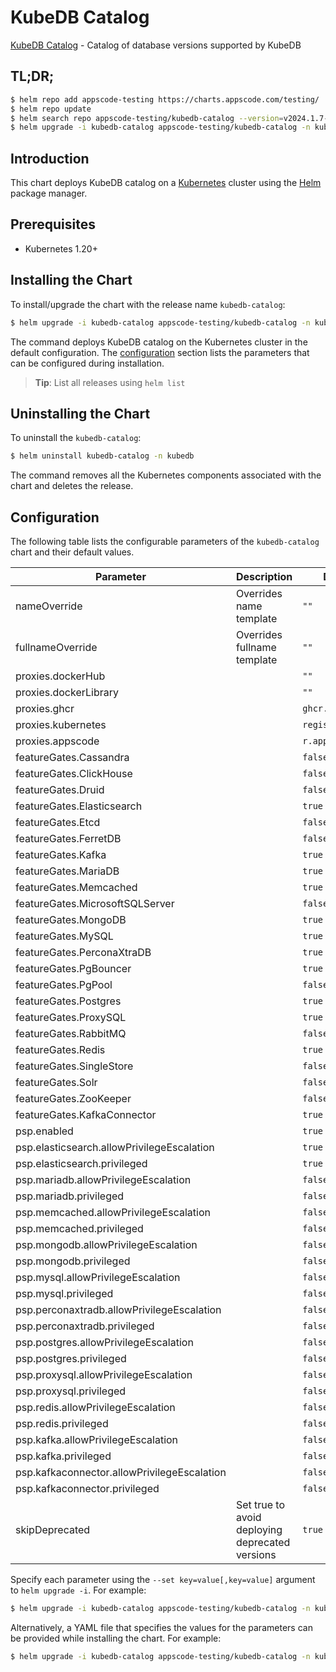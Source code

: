 # KubeDB Catalog

[KubeDB Catalog](https://github.com/kubedb) - Catalog of database versions supported by KubeDB

## TL;DR;

```bash
$ helm repo add appscode-testing https://charts.appscode.com/testing/
$ helm repo update
$ helm search repo appscode-testing/kubedb-catalog --version=v2024.1.7-beta.0
$ helm upgrade -i kubedb-catalog appscode-testing/kubedb-catalog -n kubedb --create-namespace --version=v2024.1.7-beta.0
```

## Introduction

This chart deploys KubeDB catalog on a [Kubernetes](http://kubernetes.io) cluster using the [Helm](https://helm.sh) package manager.

## Prerequisites

- Kubernetes 1.20+

## Installing the Chart

To install/upgrade the chart with the release name `kubedb-catalog`:

```bash
$ helm upgrade -i kubedb-catalog appscode-testing/kubedb-catalog -n kubedb --create-namespace --version=v2024.1.7-beta.0
```

The command deploys KubeDB catalog on the Kubernetes cluster in the default configuration. The [configuration](#configuration) section lists the parameters that can be configured during installation.

> **Tip**: List all releases using `helm list`

## Uninstalling the Chart

To uninstall the `kubedb-catalog`:

```bash
$ helm uninstall kubedb-catalog -n kubedb
```

The command removes all the Kubernetes components associated with the chart and deletes the release.

## Configuration

The following table lists the configurable parameters of the `kubedb-catalog` chart and their default values.

|                  Parameter                  |                   Description                   |           Default            |
|---------------------------------------------|-------------------------------------------------|------------------------------|
| nameOverride                                | Overrides name template                         | <code>""</code>              |
| fullnameOverride                            | Overrides fullname template                     | <code>""</code>              |
| proxies.dockerHub                           |                                                 | <code>""</code>              |
| proxies.dockerLibrary                       |                                                 | <code>""</code>              |
| proxies.ghcr                                |                                                 | <code>ghcr.io</code>         |
| proxies.kubernetes                          |                                                 | <code>registry.k8s.io</code> |
| proxies.appscode                            |                                                 | <code>r.appscode.com</code>  |
| featureGates.Cassandra                      |                                                 | <code>false</code>           |
| featureGates.ClickHouse                     |                                                 | <code>false</code>           |
| featureGates.Druid                          |                                                 | <code>false</code>           |
| featureGates.Elasticsearch                  |                                                 | <code>true</code>            |
| featureGates.Etcd                           |                                                 | <code>false</code>           |
| featureGates.FerretDB                       |                                                 | <code>false</code>           |
| featureGates.Kafka                          |                                                 | <code>true</code>            |
| featureGates.MariaDB                        |                                                 | <code>true</code>            |
| featureGates.Memcached                      |                                                 | <code>true</code>            |
| featureGates.MicrosoftSQLServer             |                                                 | <code>false</code>           |
| featureGates.MongoDB                        |                                                 | <code>true</code>            |
| featureGates.MySQL                          |                                                 | <code>true</code>            |
| featureGates.PerconaXtraDB                  |                                                 | <code>true</code>            |
| featureGates.PgBouncer                      |                                                 | <code>true</code>            |
| featureGates.PgPool                         |                                                 | <code>false</code>           |
| featureGates.Postgres                       |                                                 | <code>true</code>            |
| featureGates.ProxySQL                       |                                                 | <code>true</code>            |
| featureGates.RabbitMQ                       |                                                 | <code>false</code>           |
| featureGates.Redis                          |                                                 | <code>true</code>            |
| featureGates.SingleStore                    |                                                 | <code>false</code>           |
| featureGates.Solr                           |                                                 | <code>false</code>           |
| featureGates.ZooKeeper                      |                                                 | <code>false</code>           |
| featureGates.KafkaConnector                 |                                                 | <code>true</code>            |
| psp.enabled                                 |                                                 | <code>true</code>            |
| psp.elasticsearch.allowPrivilegeEscalation  |                                                 | <code>true</code>            |
| psp.elasticsearch.privileged                |                                                 | <code>true</code>            |
| psp.mariadb.allowPrivilegeEscalation        |                                                 | <code>false</code>           |
| psp.mariadb.privileged                      |                                                 | <code>false</code>           |
| psp.memcached.allowPrivilegeEscalation      |                                                 | <code>false</code>           |
| psp.memcached.privileged                    |                                                 | <code>false</code>           |
| psp.mongodb.allowPrivilegeEscalation        |                                                 | <code>false</code>           |
| psp.mongodb.privileged                      |                                                 | <code>false</code>           |
| psp.mysql.allowPrivilegeEscalation          |                                                 | <code>false</code>           |
| psp.mysql.privileged                        |                                                 | <code>false</code>           |
| psp.perconaxtradb.allowPrivilegeEscalation  |                                                 | <code>false</code>           |
| psp.perconaxtradb.privileged                |                                                 | <code>false</code>           |
| psp.postgres.allowPrivilegeEscalation       |                                                 | <code>false</code>           |
| psp.postgres.privileged                     |                                                 | <code>false</code>           |
| psp.proxysql.allowPrivilegeEscalation       |                                                 | <code>false</code>           |
| psp.proxysql.privileged                     |                                                 | <code>false</code>           |
| psp.redis.allowPrivilegeEscalation          |                                                 | <code>false</code>           |
| psp.redis.privileged                        |                                                 | <code>false</code>           |
| psp.kafka.allowPrivilegeEscalation          |                                                 | <code>false</code>           |
| psp.kafka.privileged                        |                                                 | <code>false</code>           |
| psp.kafkaconnector.allowPrivilegeEscalation |                                                 | <code>false</code>           |
| psp.kafkaconnector.privileged               |                                                 | <code>false</code>           |
| skipDeprecated                              | Set true to avoid deploying deprecated versions | <code>true</code>            |


Specify each parameter using the `--set key=value[,key=value]` argument to `helm upgrade -i`. For example:

```bash
$ helm upgrade -i kubedb-catalog appscode-testing/kubedb-catalog -n kubedb --create-namespace --version=v2024.1.7-beta.0 --set proxies.ghcr=ghcr.io
```

Alternatively, a YAML file that specifies the values for the parameters can be provided while
installing the chart. For example:

```bash
$ helm upgrade -i kubedb-catalog appscode-testing/kubedb-catalog -n kubedb --create-namespace --version=v2024.1.7-beta.0 --values values.yaml
```
